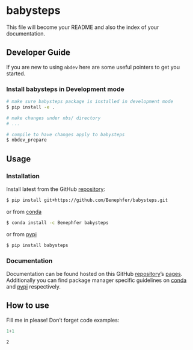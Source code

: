 # babysteps


<!-- WARNING: THIS FILE WAS AUTOGENERATED! DO NOT EDIT! -->

This file will become your README and also the index of your
documentation.

## Developer Guide

If you are new to using `nbdev` here are some useful pointers to get you
started.

### Install babysteps in Development mode

``` sh
# make sure babysteps package is installed in development mode
$ pip install -e .

# make changes under nbs/ directory
# ...

# compile to have changes apply to babysteps
$ nbdev_prepare
```

## Usage

### Installation

Install latest from the GitHub
[repository](https://github.com/Benephfer/babysteps):

``` sh
$ pip install git+https://github.com/Benephfer/babysteps.git
```

or from [conda](https://anaconda.org/Benephfer/babysteps)

``` sh
$ conda install -c Benephfer babysteps
```

or from [pypi](https://pypi.org/project/babysteps/)

``` sh
$ pip install babysteps
```

### Documentation

Documentation can be found hosted on this GitHub
[repository](https://github.com/Benephfer/babysteps)’s
[pages](https://Benephfer.github.io/babysteps/). Additionally you can
find package manager specific guidelines on
[conda](https://anaconda.org/Benephfer/babysteps) and
[pypi](https://pypi.org/project/babysteps/) respectively.

## How to use

Fill me in please! Don’t forget code examples:

``` python
1+1
```

    2
